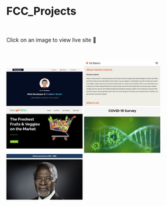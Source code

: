 # FCC_Projects

<br>

Click on an image to view live site 🚀

<br>

[<img src="https://github.com/dewslyse/FCC_Projects/blob/main/personal-portfolio-webpage/portfolio-page.png" alt="screenshot" width="200"/>](https://dewslyse.github.io/FCC_Projects/personal-portfolio-webpage/) 
[<img src="https://github.com/dewslyse/FCC_Projects/blob/main/personal-portfolio-webpage/documentation-page.jpg" alt="screenshot" width="200"/>](https://dewslyse.github.io/FCC_Projects/technical-documentation-page/) 
[<img src="https://github.com/dewslyse/FCC_Projects/blob/main/personal-portfolio-webpage/product-page.jpg" alt="screenshot" width="200"/>](https://dewslyse.github.io/FCC_Projects/product-landing-page/) 
[<img src="https://github.com/dewslyse/FCC_Projects/blob/main/personal-portfolio-webpage/survey-form.jpg" alt="screenshot" width="200"/>](https://dewslyse.github.io/FCC_Projects/survey-form/)
[<img src="https://github.com/dewslyse/FCC_Projects/blob/main/personal-portfolio-webpage/tribute-page.jpg" alt="screenshot" width="200"/>](https://dewslyse.github.io/FCC_Projects/tribute-page/)
